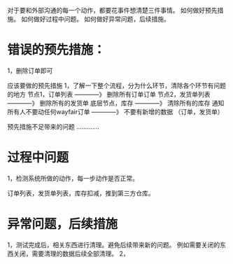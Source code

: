 对于要和外部沟通的每一个动作，都要花事件想清楚三件事情。
如何做好预先措施。
如何做好过程中问题。
如何做好异常问题，后续措施。

# 错误的预先措施：
1，删除订单即可

应该要做的预先措施
1，了解一下整个流程，分为什么环节，清除各个环节有问题的地方
节点1，订单列表                     ————》  删除所有订单订单
节点2，发货单列表                   ————》  删除所有的发货单
底层节点，库存                      ————》  清除所有的库存
通知所有人不要动任何wayfair订单     ————》   不要有新增的数据
（订单，发货单）

预先措施不足带来的问题
.............

# 过程中问题
1，检测系统所做的动作，每一步动作是否正常。

订单列表，发货单列表，库存扣减，推到第三方仓库。

# 异常问题，后续措施
1，测试完成后，相关东西进行清理。避免后续带来新的问题。
例如需要关闭的东西关闭，需要清理的数据后续全部清理。
2，























